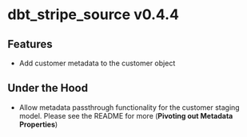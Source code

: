 # dbt_stripe_source v0.4.4

## Features
- Add customer metadata to the customer object

## Under the Hood
- Allow metadata passthrough functionality for the customer staging model. Please see the README for more (**Pivoting out Metadata Properties**)